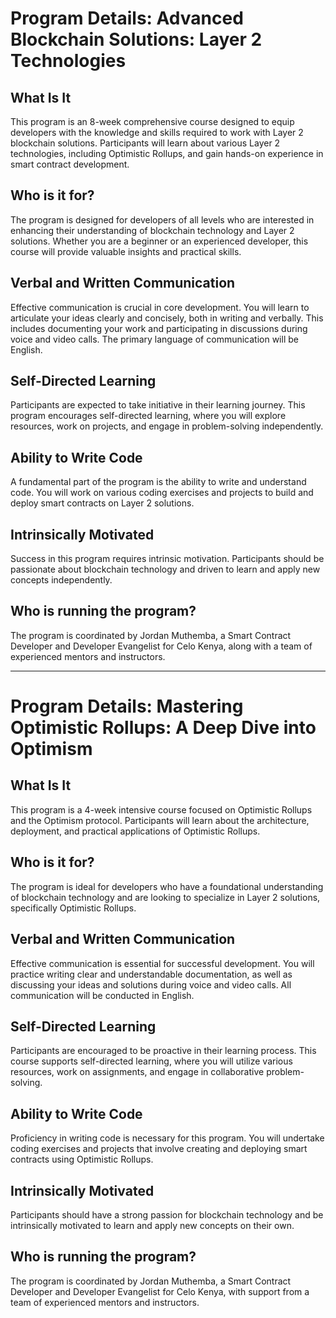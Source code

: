 # Program Details: Advanced Blockchain Solutions: Layer 2 Technologies

## What Is It
This program is an 8-week comprehensive course designed to equip developers with the knowledge and skills required to work with Layer 2 blockchain solutions. Participants will learn about various Layer 2 technologies, including Optimistic Rollups, and gain hands-on experience in smart contract development.

## Who is it for?
The program is designed for developers of all levels who are interested in enhancing their understanding of blockchain technology and Layer 2 solutions. Whether you are a beginner or an experienced developer, this course will provide valuable insights and practical skills.

## Verbal and Written Communication
Effective communication is crucial in core development. You will learn to articulate your ideas clearly and concisely, both in writing and verbally. This includes documenting your work and participating in discussions during voice and video calls. The primary language of communication will be English.

## Self-Directed Learning
Participants are expected to take initiative in their learning journey. This program encourages self-directed learning, where you will explore resources, work on projects, and engage in problem-solving independently.

## Ability to Write Code
A fundamental part of the program is the ability to write and understand code. You will work on various coding exercises and projects to build and deploy smart contracts on Layer 2 solutions.

## Intrinsically Motivated
Success in this program requires intrinsic motivation. Participants should be passionate about blockchain technology and driven to learn and apply new concepts independently.

## Who is running the program?
The program is coordinated by Jordan Muthemba, a Smart Contract Developer and Developer Evangelist for Celo Kenya, along with a team of experienced mentors and instructors.

---

# Program Details: Mastering Optimistic Rollups: A Deep Dive into Optimism

## What Is It
This program is a 4-week intensive course focused on Optimistic Rollups and the Optimism protocol. Participants will learn about the architecture, deployment, and practical applications of Optimistic Rollups.

## Who is it for?
The program is ideal for developers who have a foundational understanding of blockchain technology and are looking to specialize in Layer 2 solutions, specifically Optimistic Rollups.

## Verbal and Written Communication
Effective communication is essential for successful development. You will practice writing clear and understandable documentation, as well as discussing your ideas and solutions during voice and video calls. All communication will be conducted in English.

## Self-Directed Learning
Participants are encouraged to be proactive in their learning process. This course supports self-directed learning, where you will utilize various resources, work on assignments, and engage in collaborative problem-solving.

## Ability to Write Code
Proficiency in writing code is necessary for this program. You will undertake coding exercises and projects that involve creating and deploying smart contracts using Optimistic Rollups.

## Intrinsically Motivated
Participants should have a strong passion for blockchain technology and be intrinsically motivated to learn and apply new concepts on their own.

## Who is running the program?
The program is coordinated by Jordan Muthemba, a Smart Contract Developer and Developer Evangelist for Celo Kenya, with support from a team of experienced mentors and instructors.
